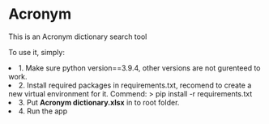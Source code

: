 # Acronym
This is an Acronym dictionary search tool

To use it, simply:
<li> 1. Make sure python version==3.9.4, other versions are not gurenteed to work. </li>
<li> 2. Install required packages in requirements.txt, recomend to create a new virtual environment for it. Commend: > pip install -r requirements.txt </li>
<li> 3. Put <strong>Acronym dictionary.xlsx</strong> in to root folder. </li>
<li> 4. Run the app </li>

